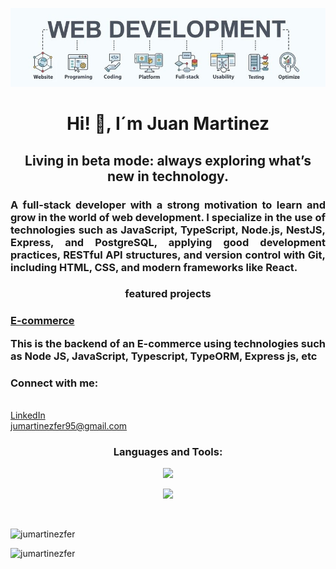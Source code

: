 <p align="center">
<img src="banner.jpg" alt="Banner" width="800"/>
</p>

<h1 align="center">Hi! 👋, I´m Juan Martinez</h1>

<h2 align="center">Living in beta mode: always exploring what’s new in technology.</h2>

<h3 align="justify">A full-stack developer with a strong motivation to learn and grow in the world of web development. I specialize in the use of technologies such as JavaScript, TypeScript, Node.js, NestJS, Express, and PostgreSQL, applying good development practices, RESTful API structures, and version control with Git, including HTML, CSS, and modern frameworks like React. </h3>

<h3 align="center">featured projects <h3/>

<a href="[https://github.com/jumartinezfer/E-commerce" target="_blank" rel="noreferrer">E-commerce</a><br/>
<p>
   This is the backend of an E-commerce using technologies such as Node JS, JavaScript, Typescript, TypeORM, Express js, etc
</p>


<h3 align="left">Connect with me: </h3><br/>
   <a href="www.linkedin.com/in/juan-antonio-martínez-fernández-486495367" target="_blank" rel="noreferrer">LinkedIn</a><br/>
   <a href="mailto:jumartinezfer95@gmail.com">jumartinezfer95@gmail.com</a>


<h3 align="center">Languages and Tools:</h3>
<p align="center">
    <img src="https://skillicons.dev/icons?i=git,css,discord,postgres,express,figma,firebase,github,html&perline=9" />
</p>

<p align="center">
    <img src="https://skillicons.dev/icons?i=js,linux,md,mongodb,mysql,nextjs,nodejs,postman,react,tailwind,ts,vscode&perline=12" />
</p>


<br/>
<p align="center">
  <img align="left" src="https://github-readme-stats.vercel.app/api/top-langs?username=jumartinezfer&show_icons=true&locale=en&layout=compact" alt="jumartinezfer" />
</p>

<br/>
<p align="left">
  <img src="https://komarev.com/ghpvc/?username=jumartinezfer&label=Profile%20views&color=0e75b6&style=flat" alt="jumartinezfer" />
</p>

